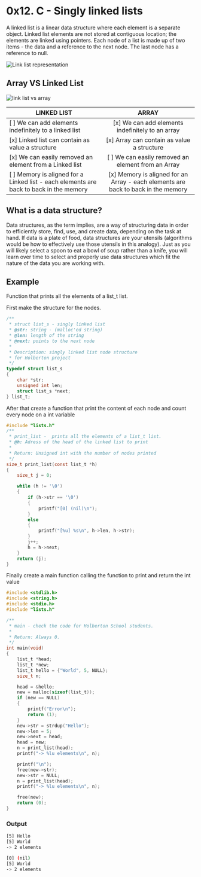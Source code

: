 # 0x12. C - Singly linked lists

A linked list is a linear data structure where each element is a separate object. Linked list elements are not stored at contiguous location; the elements are linked using pointers. Each node of a list is made up of two items - the data and a reference to the next node. The last node has a reference to null.

![Link list representation](https://media.geeksforgeeks.org/wp-content/uploads/singly-linkedlist.png)

## Array VS Linked List

![link list vs array](https://www.studytonight.com/data-structures/images/array-vs-linked-list.png)

| LINKED LIST | ARRAY |
|-----------|:-----------:|
| [ ] We can add elements indefinitely to a linked list |  [x] We can add elements indefinitely to an array |
| [x] Linked list can contain as value a structure |  [x] Array can contain as value a structure |
| [x] We can easily removed an element from a Linked list |  [ ] We can easily removed an element from an Array |
| [ ] Memory is aligned for a Linked list - each elements are back to back in the memory |  [x] Memory is aligned for an Array - each elements are back to back in the memory |

## What is a data structure?

Data structures, as the term implies, are a way of structuring data in order to efficiently store, find, use, and create data, depending on the task at hand. If data is a plate of food, data structures are your utensils (algorithms would be how to effectively use those utensils in this analogy). Just as you will likely select a spoon to eat a bowl of soup rather than a knife, you will learn over time to select and properly use data structures which fit the nature of the data you are working with.

## Example

Function that prints all the elements of a list_t list.

First make the structure for the nodes.

```c
/**
 * struct list_s - singly linked list
 * @str: string - (malloc'ed string)
 * @len: length of the string
 * @next: points to the next node
 *
 * Description: singly linked list node structure
 * for Holberton project
 */
typedef struct list_s
{
	char *str;
	unsigned int len;
	struct list_s *next;
} list_t;

```
After that create a function that print the content of each node and count every node on a int variable

```c
#include "lists.h"
/**
 * print_list -  prints all the elements of a list_t list.
 * @h: Adress of the head of the linked list to print
 *
 * Return: Unsigned int with the number of nodes printed
 */
size_t print_list(const list_t *h)
{
	size_t j = 0;

	while (h != '\0')
	{
		if (h->str == '\0')
		{
			printf("[0] (nil)\n");
		}
		else
		{
			printf("[%u] %s\n", h->len, h->str);
		}
		j++;
		h = h->next;
	}
	return (j);
}

```
Finally create a main function calling the function to print and return the int value

```c
#include <stdlib.h>
#include <string.h>
#include <stdio.h>
#include "lists.h"

/**
 * main - check the code for Holberton School students.
 *
 * Return: Always 0.
 */
int main(void)
{
	list_t *head;
	list_t *new;
	list_t hello = {"World", 5, NULL};
	size_t n;

	head = &hello;
	new = malloc(sizeof(list_t));
	if (new == NULL)
	{
		printf("Error\n");
		return (1);
	}
	new->str = strdup("Hello");
	new->len = 5;
	new->next = head;
	head = new;
	n = print_list(head);
	printf("-> %lu elements\n", n);

	printf("\n");
	free(new->str);
	new->str = NULL;
	n = print_list(head);
	printf("-> %lu elements\n", n);

	free(new);
	return (0);
}

```

### Output

```bash
[5] Hello
[5] World
-> 2 elements

[0] (nil)
[5] World
-> 2 elements
```
